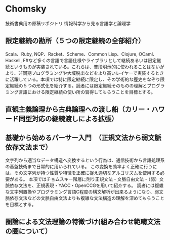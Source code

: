 # Chomsky
技術書典用の原稿リポジトリ
情報科学から見る言語学と論理学

## 限定継続の勘所（５つの限定継続の全部紹介）
Scala、Ruby, NQP、Racket、Scheme、Common Lisp、Clojure, OCaml、Haskell, F#など多くの言語で言語仕様やライブラリとして継続あるいは限定継続というものが実装されている。これらは、普段明示的に使われることはないがより、非同期プログラミングや大域脱出などをより高いレイヤーで実装するときに活躍している。本項では特に限定継続に限定し、その学術的な歴史をなぞり限定継続の５つの形式化を紹介する。読者には限定継続そのものの理解とプログラミング言語における限定継続の使い所の習得してもらうことを目標とする。

## 直観主義論理から古典論理への渡し船（カリー・ハワード同型対応の継続渡しによる拡張）

## 基礎から始めるパーサー入門　（正規文法から弱文脈依存文法まで）
文字列から適当なデータ構造へ変換するという行為は、通信技術から言語処理系の基盤技術まで日常的に用いられている。
この変換を効率よく正確に行うには、その文字列が持つ性質や特徴を正確に捉え適切なアルゴリズムを使用する必要がある。
本項ではチョムスキー階層に則り正規文法・文脈自由文法・（弱）文脈依存文法を、正規表現・YACC・OpenCCGを用いて紹介する。
読者には複雑な文字列置換やプログラミング言語C程度の構文解析が出来るようになり、弱文脈依存文法などの文脈自由文法よりも複雑な文法構造の理解を深めてもらうことを目標とする。

## 圏論による文法理論の特徴づけ(組み合わせ範疇文法の圏について）
